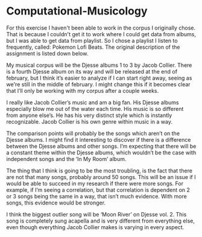 # Computational-Musicology

For this exercise I haven't been able to work in the corpus I originally chose. That is because I couldn't get it to work where I could get data from albums, but I was able to get data from playlist. So I chose a playlist I listen to frequently, called: Pokemon Lofi Beats. 
The original description of the assignment is listed down below.

My musical corpus will be the Djesse albums 1 to 3 by Jacob Collier. There is a fourth Djesse album on its way and will be released at the end of february, but I think it’s easier to analyze if I can start right away, seeing as we're still in the middle of february. I might change this if it becomes clear that I’ll only be working with my corpus after a couple weeks. 

I really like Jacob Collier’s music and am a big fan. His Djesse albums especially blow me out of the water each time. His music is so different from anyone else’s. He has his very distinct style which is instantly recognizable. Jacob Collier is his own genre within music in a way. 

The comparison points will probably be the songs which aren’t on the Djesse albums. I might find it interesting to discover if there is a difference between the Djesse albums and other songs. I’m expecting that there will be a constant theme within the Djesse albums, which wouldn’t be the case with independent songs and the ‘In My Room’ album. 

The thing that I think is going to be the most troubling, is the fact that there are not that many songs, probably around 50 songs. This will be an issue if I would be able to succeed in my research if there were more songs. For example, if I’m seeing a correlation, but that correlation is dependent on 2 or 3 songs being the same in a way, that isn’t much evidence. With more songs, this evidence would be stronger. 

I think the biggest outlier song will be ‘Moon River’ on Djesse vol. 2. This song is completely sung acapella and is very different from everything else, even though everything Jacob Collier makes is varying in every aspect.
